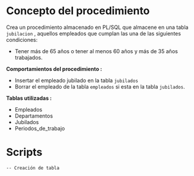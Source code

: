 # Concepto del procedimiento

Crea un procedimiento almacenado en PL/SQL que almacene en una tabla `jubilacion` , aquellos empleados que cumplan las una de las siguientes condiciones:

- Tener más de 65 años o tener al menos 60 años y más de 35 años trabajados.

**Comportamientos del procedimiento :**

- Insertar el empleado jubilado en la tabla `jubilados`
- Borrar el empleado de la tabla `empleados` si esta en la tabla `jubilados`.

**Tablas utilizadas :**

- Empleados
- Departamentos
- Jubilados
- Periodos_de_trabajo
# Scripts

```PLSQL
-- Creación de tabla
```